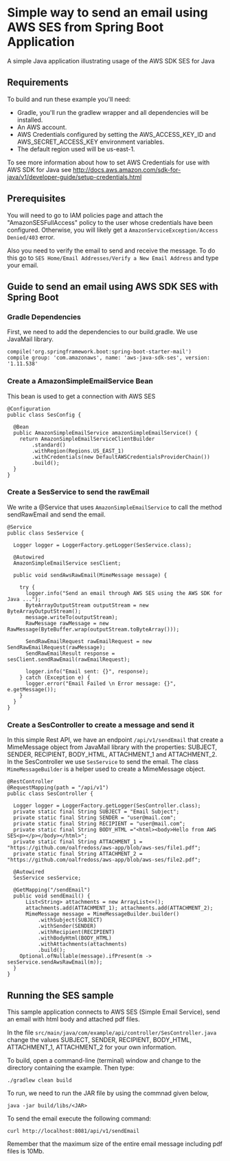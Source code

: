 # Simple way to send an email using AWS SES from Spring Boot Application
A simple Java application illustrating usage of the AWS SDK SES for Java
## Requirements
To build and run these example you'll need:
* Gradle, you'll run the gradlew wrapper and all dependencies will be installed.
* An AWS account.
* AWS Credentials configured by setting the AWS_ACCESS_KEY_ID and AWS_SECRET_ACCESS_KEY environment variables.
* The default region used will be us-east-1.

To see more information about how to set AWS Credentials for use with AWS SDK for Java see http://docs.aws.amazon.com/sdk-for-java/v1/developer-guide/setup-credentials.html

## Prerequisites
You will need to go to IAM policies page and attach the  "AmazonSESFullAccess" policy to the user whose credentials have been configured.
Otherwise, you will likely get a `AmazonServiceException/Access Denied/403` error.

Also you need to verify the email to send and receive the message. To do this go to `SES Home/Email Addresses/Verify a New Email Address`
and type your email.

## Guide to send an email using AWS SDK SES with Spring Boot
### Gradle Dependencies
First, we need to add the dependencies to our build.gradle. We use JavaMail library.

    compile('org.springframework.boot:spring-boot-starter-mail')
    compile group: 'com.amazonaws', name: 'aws-java-sdk-ses', version: '1.11.538'

### Create a AmazonSimpleEmailService Bean 
This bean is used to get a connection with AWS SES

    @Configuration
    public class SesConfig {

      @Bean
      public AmazonSimpleEmailService amazonSimpleEmailService() {
        return AmazonSimpleEmailServiceClientBuilder
            .standard()
            .withRegion(Regions.US_EAST_1)
            .withCredentials(new DefaultAWSCredentialsProviderChain())
            .build();
      }
    }
### Create a SesService  to send the rawEmail
We write a @Service that uses `AmazonSimpleEmailService` to call the method sendRawEmail and send the email.

    @Service
    public class SesService {

      Logger logger = LoggerFactory.getLogger(SesService.class);

      @Autowired
      AmazonSimpleEmailService sesClient;

      public void sendAwsRawEmail(MimeMessage message) {

        try {
          logger.info("Send an email through AWS SES using the AWS SDK for Java ...");
          ByteArrayOutputStream outputStream = new ByteArrayOutputStream();
          message.writeTo(outputStream);
          RawMessage rawMessage = new RawMessage(ByteBuffer.wrap(outputStream.toByteArray()));

          SendRawEmailRequest rawEmailRequest = new SendRawEmailRequest(rawMessage);
          SendRawEmailResult response = sesClient.sendRawEmail(rawEmailRequest);

          logger.info("Email sent: {}", response);
        } catch (Exception e) {
          logger.error("Email Failed \n Error message: {}", e.getMessage());
        }
      }
    }

### Create a SesController to create a message and send it
In this simple Rest API,  we have an endpoint `/api/v1/sendEmail` that create a MimeMessage object from JavaMail library with the properties: SUBJECT, SENDER, RECIPIENT, BODY_HTML, ATTACHMENT_1 and ATTACHMENT_2. 
In the SesController we use `SesService` to send the email. The class `MimeMessageBuilder` is a helper used to create a MimeMessage object.
    
    @RestController
    @RequestMapping(path = "/api/v1")
    public class SesController {

      Logger logger = LoggerFactory.getLogger(SesController.class);
      private static final String SUBJECT = "Email Subject";
      private static final String SENDER = "user@mail.com";
      private static final String RECIPIENT = "user@mail.com"; 
      private static final String BODY_HTML ="<html><body>Hello from AWS SES<p></p></body></html>";
      private static final String ATTACHMENT_1 = "https://github.com/oalfredoss/aws-app/blob/aws-ses/file1.pdf";
      private static final String ATTACHMENT_2 = "https://github.com/oalfredoss/aws-app/blob/aws-ses/file2.pdf";

      @Autowired
      SesService sesService;

      @GetMapping("/sendEmail")
      public void sendEmail() {
          List<String> attachments = new ArrayList<>();
          attachments.add(ATTACHMENT_1); attachments.add(ATTACHMENT_2);
          MimeMessage message = MimeMessageBuilder.builder()
              .withSubject(SUBJECT)
              .withSender(SENDER)
              .withRecipient(RECIPIENT)
              .withBodyHtml(BODY_HTML)
              .withAttachments(attachments)
              .build();
        Optional.ofNullable(message).ifPresent(m -> sesService.sendAwsRawEmail(m));
      }
    }

## Running the SES sample
This sample application connects to AWS SES (Simple Email Service), send an email with html body and attached pdf files.

In the file `src/main/java/com/example/api/controller/SesController.java` change the values SUBJECT, SENDER, RECIPIENT, BODY_HTML, ATTACHMENT_1, ATTACHMENT_2 for your own information. 

To build, open a command-line (terminal) window and change to the directory containing the example. Then type:

    ./gradlew clean build

To run, we need to run the JAR file by using the commnad given below,
    
    java -jar build/libs/<JAR>
    
To send the email execute the following command:
    
    curl http://localhost:8081/api/v1/sendEmail

Remember that the maximum size of the entire email message including pdf files is 10Mb.
